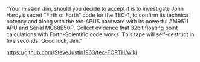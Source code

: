 “Your mission Jim, should you decide to accept it is to investigate John Hardy’s secret "Firth of Forth" code for the TEC-1, to confirm its technical potency and along with the tec-APUS hardware with its powerful AM9511 APU and Serial MC68B50P. Collect evidence that 32bit floating point calculations with Forth-Scientific code works. This tape will self-destruct in five seconds. Good luck, Jim.”

https://github.com/SteveJustin1963/tec-FORTH/wiki
